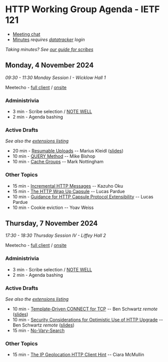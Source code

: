 # HTTP Working Group Agenda - IETF 121

* [Meeting chat](https://zulip.ietf.org/#narrow/stream/httpbis)
* [Minutes](https://notes.ietf.org/notes-ietf-121-httpbis) _requires [datatracker](https://datatracker.ietf.org) login_

*Taking minutes? See [our guide for scribes](https://github.com/httpwg/wiki/wiki/TakingMinutes)*

## Monday, 4 November 2024

_09:30 - 11:30	Monday Session I - Wicklow Hall 1_

Meetecho - [full client](https://meetings.conf.meetecho.com/ietf121/?session=33411) / [onsite](https://meetings.conf.meetecho.com/onsite121/?session=33411)

### Administrivia

*  3 min - Scribe selection / [NOTE WELL](https://www.ietf.org/about/note-well/)
*  2 min - Agenda bashing

### Active Drafts

_See also the [extensions listing](https://httpwg.org/http-extensions/)_

* 20 min - [Resumable Uploads](https://datatracker.ietf.org/doc/draft-ietf-httpbis-resumable-upload) -- Marius Kleidl ([slides](resumable_uploads.pdf))
* 10 min - [QUERY Method](https://datatracker.ietf.org/doc/draft-ietf-httpbis-safe-method-w-body) -- Mike Bishop
* 10 min - [Cache Groups](https://datatracker.ietf.org/doc/draft-ietf-httpbis-cache-groups/) -- Mark Nottingham

### Other Topics

* 15 min - [Incremental HTTP Messages](https://datatracker.ietf.org/doc/draft-kazuho-httpbis-incremental-http/) -- Kazuho Oku
* 15 min - [The HTTP Wrap Up Capsule](https://datatracker.ietf.org/doc/draft-schinazi-httpbis-wrap-up/) -- Lucas Pardue
* 10 min - [Guidance for HTTP Capsule Protocol Extensibility](https://datatracker.ietf.org/doc/draft-pardue-capsule-ext-guidance/) -- Lucas Pardue
* 10 min - Cookie eviction -- Yoav Weiss

## Thursday, 7 November 2024

_17:30 - 18:30	Thursday Session IV - Liffey Hall 2_

Meetecho - [full client](https://meetings.conf.meetecho.com/ietf121/?session=33412) / [onsite](https://meetings.conf.meetecho.com/onsite121/?session=33412)

### Administrivia

*  3 min - Scribe selection / [NOTE WELL](https://www.ietf.org/about/note-well/)
*  2 min - Agenda bashing

### Active Drafts

_See also the [extensions listing](https://httpwg.org/http-extensions/)_

* 10 min - [Template-Driven CONNECT for TCP](https://datatracker.ietf.org/doc/draft-ietf-httpbis-connect-tcp/) -- Ben Schwartz _remote_ ([slides](template-driven-connect.pdf))
* 10 min - [Security Considerations for Optimistic Use of HTTP Upgrade](https://datatracker.ietf.org/doc/draft-ietf-httpbis-optimistic-upgrade/) -- Ben Schwartz _remote_ ([slides](optimistic.pdf))
* 15 min - [No-Vary-Search](https://datatracker.ietf.org/doc/draft-ietf-httpbis-no-vary-search/)

### Other Topics

* 15 min - [The IP Geolocation HTTP Client Hint](https://datatracker.ietf.org/doc/draft-pauly-httpbis-geoip-hint/) -- Ciara McMullin